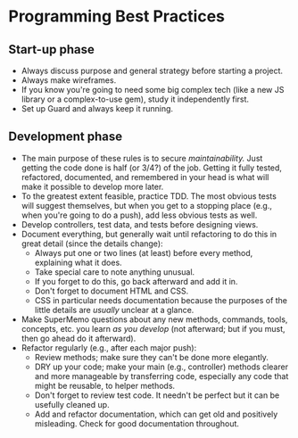 # Programming Best Practices

## Start-up phase
* Always discuss purpose and general strategy before starting a project.
* Always make wireframes.
* If you know you're going to need some big complex tech (like a new JS library or a complex-to-use gem), study it independently first.
* Set up Guard and always keep it running.

## Development phase
* The main purpose of these rules is to secure *maintainability.* Just getting the code done is half (or 3/4?) of the job. Getting it fully tested, refactored, documented, and remembered in your head is what will make it possible to develop more later.
* To the greatest extent feasible, practice TDD. The most obvious tests will suggest themselves, but when you get to a stopping place (e.g., when you're going to do a push), add less obvious tests as well.
* Develop controllers, test data, and tests before designing views.
* Document everything, but generally wait until refactoring to do this in great detail (since the details change):
  * Always put one or two lines (at least) before every method, explaining what it does.
  * Take special care to note anything unusual.
  * If you forget to do this, go back afterward and add it in.
  * Don't forget to document HTML and CSS.
  * CSS in particular needs documentation because the purposes of the little details are *usually* unclear at a glance. 
* Make SuperMemo questions about any new methods, commands, tools, concepts, etc. you learn *as you develop* (not afterward; but if you must, then go ahead do it afterward).
* Refactor regularly (e.g., after each major push):
  * Review methods; make sure they can't be done more elegantly.
  * DRY up your code; make your main (e.g., controller) methods clearer and more manageable by transferring code, especially any code that might be reusable, to helper methods.
  * Don't forget to review test code. It needn't be perfect but it can be usefully cleaned up.
  * Add and refactor documentation, which can get old and positively misleading. Check for good documentation throughout.
